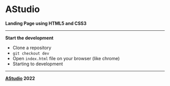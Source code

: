 # AStudio

**Landing Page using HTML5 and CSS3**

---

**Start the development**

- Clone a repository
- `git checkout dev`
- Open `index.html` file on your browser (like chrome)
- Starting to development

---

**[AStudio](https://astudio-web.herokuapp.com/) 2022**
